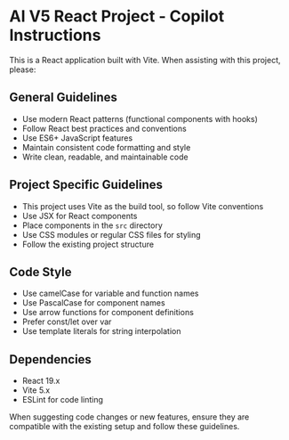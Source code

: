 <!-- Use this file to provide workspace-specific custom instructions to Copilot. For more details, visit https://code.visualstudio.com/docs/copilot/copilot-customization#_use-a-githubcopilotinstructionsmd-file -->

# AI V5 React Project - Copilot Instructions

This is a React application built with Vite. When assisting with this project, please:

## General Guidelines
- Use modern React patterns (functional components with hooks)
- Follow React best practices and conventions
- Use ES6+ JavaScript features
- Maintain consistent code formatting and style
- Write clean, readable, and maintainable code

## Project Specific Guidelines
- This project uses Vite as the build tool, so follow Vite conventions
- Use JSX for React components
- Place components in the `src` directory
- Use CSS modules or regular CSS files for styling
- Follow the existing project structure

## Code Style
- Use camelCase for variable and function names
- Use PascalCase for component names
- Use arrow functions for component definitions
- Prefer const/let over var
- Use template literals for string interpolation

## Dependencies
- React 19.x
- Vite 5.x
- ESLint for code linting

When suggesting code changes or new features, ensure they are compatible with the existing setup and follow these guidelines.
